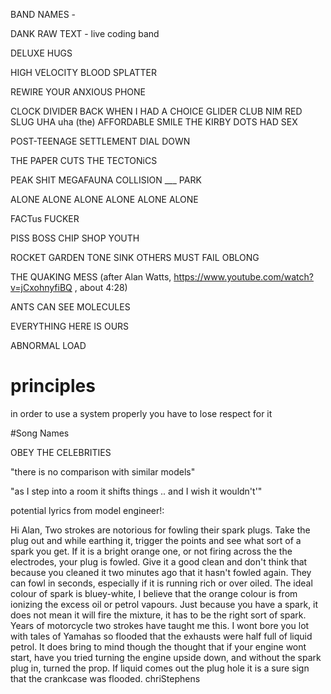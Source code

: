 BAND NAMES - 


DANK
RAW TEXT - live coding band

DELUXE HUGS

HIGH VELOCITY BLOOD SPLATTER

REWIRE YOUR ANXIOUS PHONE

CLOCK DIVIDER
BACK WHEN I HAD A CHOICE
GLIDER CLUB	<just like the word glider>
NIM
RED SLUG
UHA uha 
(the) AFFORDABLE SMILE
THE KIRBY DOTS
HAD SEX


POST-TEENAGE SETTLEMENT
DIAL DOWN

THE PAPER CUTS
THE TECTONiCS

PEAK SHIT
MEGAFAUNA
COLLISION ___
	PARK
	
	
ALONE
ALONE ALONE
ALONE ALONE ALONE

FACTus FUCKER	
	
PISS BOSS
CHIP SHOP YOUTH

ROCKET GARDEN
TONE SINK
OTHERS MUST FAIL
OBLONG

THE QUAKING MESS (after Alan Watts, https://www.youtube.com/watch?v=jCxohnyfiBQ , about 4:28)

ANTS CAN SEE MOLECULES

EVERYTHING HERE IS OURS

ABNORMAL LOAD

# principles

in order to use a system properly you have to lose respect for it





#Song Names

OBEY THE CELEBRITIES


"there is no comparison with similar models"

"as I step into a room it shifts things 
..
and I wish it wouldn't'"


potential lyrics from model engineer!:

Hi Alan,
Two strokes  are notorious for fowling their spark plugs. Take the plug out and while earthing it, trigger the points and see what sort of a spark you get. If it is a bright orange one, or not firing across the the electrodes, your plug is fowled. Give it a good clean and don't think that because you cleaned it two minutes ago that it hasn't fowled again. They can fowl in seconds, especially if it is running rich or over oiled.
The ideal colour of spark is bluey-white, I believe that the orange colour is from ionizing the excess oil or petrol vapours. Just because you have a spark, it does not mean it will fire the mixture, it has to be the right sort of spark.
Years of motorcycle two strokes have taught me this. I wont bore you lot with tales of Yamahas so flooded that the exhausts were half full of liquid petrol. It does bring to mind though the thought that if your engine wont start, have you tried turning the engine upside down, and without the spark plug in, turned the prop. If liquid comes out the plug hole it is a sure sign that the crankcase was flooded.
chriStephens 















 



